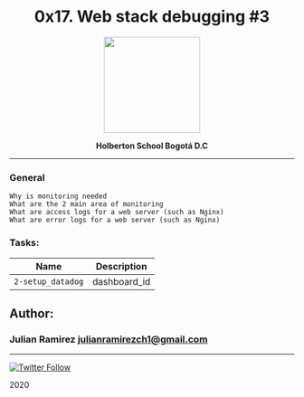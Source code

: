 <H1 align="center">0x17. Web stack debugging #3</H1>

<p align="center">
   <a href="https://www.datadoghq.com/"><img src="https://imgix.datadoghq.com/img/about/presskit/logo-v/logo_vertical_white.png" width="170" height="170"/></a>

<p align="center"> 
   <b>Holberton School Bogotá D.C</b>
                
----
<H3> General </H3>
   

    Why is monitoring needed
    What are the 2 main area of monitoring
    What are access logs for a web server (such as Nginx)
    What are error logs for a web server (such as Nginx)






### Tasks:

| Name | Description                    |
| ------------- | ------------------------------ |
| `2-setup_datadog`      | dashboard_id|

## Author: 
### Julian Ramirez <julianramirezch1@gmail.com>
----
[![Twitter Follow](https://img.shields.io/twitter/follow/JulianR_30.svg?style=social&label=Follow)](https://twitter.com/JulianR_30)

2020